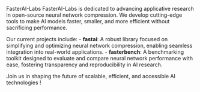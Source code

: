FasterAI-Labs
FasterAI-Labs is dedicated to advancing applicative research in open-source neural network compression. We develop cutting-edge tools to make AI models faster, smaller, and more efficient without sacrificing performance.

Our current projects include:
	- **fastai**: A robust library focused on simplifying and optimizing neural network compression, enabling seamless integration into real-world applications.
	- **fasterbench**: A benchmarking toolkit designed to evaluate and compare neural network performance with ease, fostering transparency and reproducibility in AI research.

Join us in shaping the future of scalable, efficient, and accessible AI technologies !
